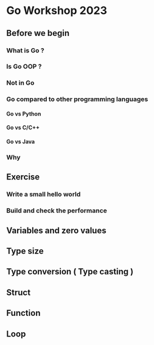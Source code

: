 
# Go Workshop 2023
  

## Before we begin
  

### What is Go ?


### Is Go OOP ?


### Not in Go


### Go compared to other programming languages


#### Go vs Python
  

#### Go vs C/C++
  

#### Go vs Java


### Why


## Exercise


### Write a small hello world


### Build and check the performance


## Variables and zero values


## Type size


## Type conversion ( Type casting )


## Struct


## Function


## Loop
